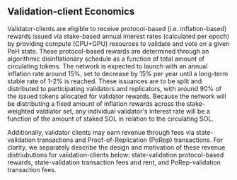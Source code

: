 ## Validation-client Economics

Validator-clients are eligible to receive protocol-based (i.e. inflation-based) rewards issued via stake-based annual interest rates (calculated per epoch) by providing compute (CPU+GPU) resources to validate and vote on a given PoH state. These protocol-based rewards are determined through an algorithmic disinflationary schedule as a function of total amount of circulating tokens. 
The network is expected to launch with an annual inflation rate around 15%, set to decrease by 15% per year until a long-term stable rate of 1-2% is reached. These issuances are to be split and distributed to participating validators and replicators, with around 90% of the issued tokens allocated for validator rewards. Because the network will be distributing a fixed amount of inflation rewards across the stake-weighted valdiator set, any individual validator's interest rate will be a function of the amount of staked SOL in relation to the circulating SOL. 

Additionally, validator clients may earn revenue through fees via state-validation transactions and Proof-of-Replication (PoRep) transactions. For clarity, we separately describe the design and motivation of these revenue distriubutions for validation-clients below: state-validation protocol-based rewards, state-validation transaction fees and rent,  and PoRep-validation transaction fees.
